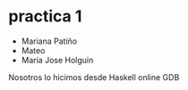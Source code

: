 # practica 1

- Mariana Patiño
- Mateo
- Maria Jose Holguin

Nosotros lo hicimos desde Haskell online GDB
